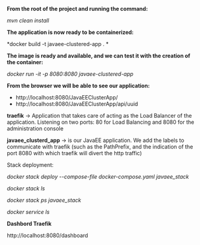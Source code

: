 **From the root of the project and running the command:**

*mvn clean install*

**The application is now ready to be containerized:**

*docker build -t javaee-clustered-app . *

**The image is ready and available, and we can test it with the creation of the container:**

*docker run -it -p 8080:8080 javaee-clustered-app*

**From the browser we will be able to see our application:**

- http://localhost:8080/JavaEEClusterApp/
- http://localhost:8080/JavaEEClusterApp/api/uuid

**traefik** → Application that takes care of acting as the Load Balancer of the application. Listening on two ports: 80 for Load Balancing and 8080 for the administration console

**javaee_clusterd_app** → is our JavaEE application. We add the labels to communicate with traefik (such as the PathPrefix, and the indication of the port 8080 with which traefik will divert the http traffic)


Stack deployment:

*docker stack deploy --compose-file docker-compose.yaml javaee_stack*

*docker stack ls*

*docker stack ps javaee_stack*

*docker service ls*

**Dashbord Traefik**

http://localhost:8080/dashboard
